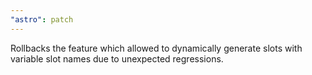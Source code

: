 ```yaml
---
"astro": patch
---
```


Rollbacks the feature which allowed to dynamically generate slots with variable slot names due to unexpected regressions.
